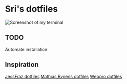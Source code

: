 # Sri's dotfiles

![Screenshot of my terminal](https://imgur.com/UGAy7zc)

## TODO

Automate installation

## Inspiration

[JessFraz dotfiles](https://github.com/jessfraz/dotfiles)
[Mathias Bynens dotfiles](https://github.com/mathiasbynens/dotfiles)
[Webpro dotfiles](https://github.com/webpro/dotfiles)
